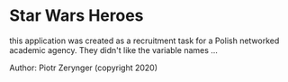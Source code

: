 # Star Wars Heroes

this application was created as a recruitment task for a Polish networked academic agency.
They didn't like the variable names ...

Author: Piotr Zerynger (copyright 2020)
